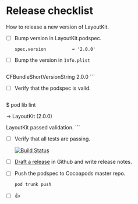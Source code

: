 # Release checklist

How to release a new version of LayoutKit.

- [ ] Bump version in LayoutKit.podspec.

    `spec.version          = '2.0.0'`
- [ ] Bump the version in `Info.plist`

    ```
<key>CFBundleShortVersionString</key>
<string>2.0.0</string>
    ```
- [ ] Verify that the podspec is valid.

    ```
$ pod lib lint

 -> LayoutKit (2.0.0)

LayoutKit passed validation.
    ```
- [ ] Verify that all tests are passing.

    [![Build Status](https://travis-ci.org/linkedin/LayoutKit.svg?branch=master)](https://travis-ci.org/linkedin/LayoutKit)
- [ ] [Draft a release](https://github.com/linkedin/LayoutKit/releases) in Github and write release notes.
- [ ] Push the podspec to Cocoapods master repo.
    
    `pod trunk push`
- [ ] 👍
